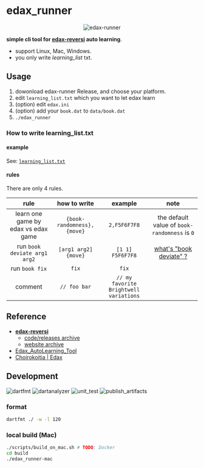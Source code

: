 # edax_runner
<p align="center">
<img src="https://github.com/sensuikan1973/edax_runner/blob/main/resources/logo.png?raw=true" alt="edax-runner" />
</p>

**simple cli tool for [edax-reversi](https://github.com/abulmo/edax-reversi) auto learning**.

- support Linux, Mac, Windows.
- you only write _learning_list_ txt.

## Usage
1. dowonload edax-runner Release, and choose your platform.
2. edit `learning_list.txt` which you want to let edax learn
3. (option) edit `edax.ini`
4. (option) add your `book.dat` to `data/book.dat`
5. `./edax_runner`

### How to write learning_list.txt
#### example
See: [`learning_list.txt`](https://github.com/sensuikan1973/edax_runner/blob/main/resources/learning_list.txt)

#### rules
There are only 4 rules.

| rule | how to write | example | note |
| :---: | :---: | :---: | :---: |
| learn one game by edax vs edax game | `{book-randomness},{move}` | `2,F5F6F7F8` | the default value of `book-randomness` is `0` |
| run `book deviate arg1 arg2` | `[arg1 arg2] {move}` | `[1 1] F5F6F7F8` | [what's "book deviate" ?](https://github.com/abulmo/edax-reversi/blob/01899aecce8bc780517149c80f178fb478a17a0b/src/book.c#L934-L949) |
| run `book fix` | `fix` | `fix` | |
| comment | `// foo bar` | `// my favorite Brightwell variations` | |

## Reference
- **[edax-reversi](https://github.com/abulmo/edax-reversi)**
  - [code/releases archive](https://code.google.com/archive/p/edax-reversi/downloads)
  - [website archive](https://archive.is/KshiN)
- [Edax_AutoLearning_Tool](https://github.com/sensuikan1973/Edax_AutoLearning_Tool)
- [Choirokoitia | Edax](https://choi.lavox.net/edax/start)

## Development
![dartfmt](https://github.com/sensuikan1973/edax_runner/workflows/dartfmt/badge.svg?event=push)
![dartanalyzer](https://github.com/sensuikan1973/edax_runner/workflows/dartanalyzer/badge.svg?event=push)
![unit_test](https://github.com/sensuikan1973/edax_runner/workflows/unit_test/badge.svg?event=push)
![publish_artifacts](https://github.com/sensuikan1973/edax_runner/workflows/publish_artifacts/badge.svg?event=push)

### format
```sh
dartfmt ./ -w -l 120
```

### local build (Mac)
```sh
./scripts/build_on_mac.sh # TODO: Docker
cd build
./edax_runner-mac
```
